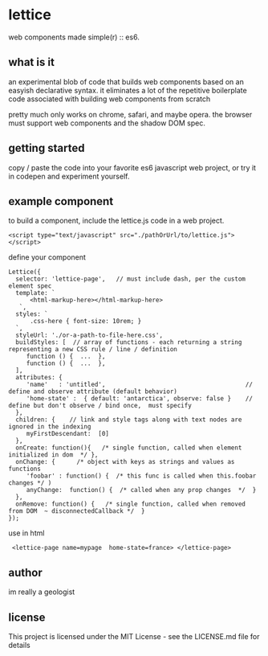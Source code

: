 # lettice
web components made simple(r)  ::  es6.  

## what is it
an experimental blob of code that builds web components based on an easyish declarative syntax. it eliminates a lot of the repetitive boilerplate code associated with building web components from scratch

pretty much only works on chrome, safari, and maybe opera. the browser must support web components and the shadow DOM spec.

## getting started
copy / paste the code into your favorite es6 javascript web project, or try it in codepen and experiment yourself. 

## example component

to build a component, include the lettice.js code in a web project. 

    <script type="text/javascript" src="./pathOrUrl/to/lettice.js"></script>

define your component

    Lettice({
      selector: 'lettice-page',   // must include dash, per the custom element spec 
      template: `
          <html-markup-here></html-markup-here>
       `, 
      styles: `
          .css-here { font-size: 10rem; } 
      `,  
      styleUrl: './or-a-path-to-file-here.css',
      buildStyles: [  // array of functions - each returning a string representing a new CSS rule / line / definition 
         function () {  ...  }, 
         function () {  ...  },
      ], 
      attributes: {           
         'name'   : 'untitled',                                       // define and observe attribute (default behavior) 
         'home-state' :  { default: 'antarctica', observe: false }    // define but don't observe / bind once,  must specify 
      },  
      children: {    // link and style tags along with text nodes are ignored in the indexing
         myFirstDescendant:  [0]
      },  
      onCreate: function(){   /* single function, called when element initialized in dom  */ }, 
      onChange: {      /* object with keys as strings and values as functions
         'foobar' : function() {  /* this func is called when this.foobar changes */ )
         anyChange:  function() {  /* called when any prop changes  */  } 
      }, 
      onRemove: function() {   /* single function, called when removed from DOM  ~ disconnectedCallback */  } 
    });  
   
   
 use in html 

     <lettice-page name=mypage  home-state=france> </lettice-page>
     
## author
im really a geologist

## license
This project is licensed under the MIT License - see the LICENSE.md file for details
